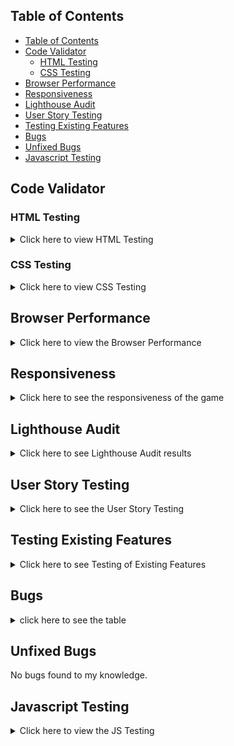 ## Table of Contents
- [Table of Contents](#table-of-contents)
- [Code Validator](#code-validator)
  - [HTML Testing](#html-testing)
  - [CSS Testing](#css-testing)
- [Browser Performance](#browser-performance)
- [Responsiveness](#responsiveness)
- [Lighthouse Audit](#lighthouse-audit)
- [User Story Testing](#user-story-testing)
- [Testing Existing Features](#testing-existing-features)
- [Bugs](#bugs)
- [Unfixed Bugs](#unfixed-bugs)
- [Javascript Testing](#javascript-testing)

## Code Validator
### HTML Testing
<details>
<summary>Click here to view HTML Testing</summary>

| Page | Errors                                                     | Changes Made                                             |
| ---- | ---------------------------------------------------------- | -------------------------------------------------------- |
| HTML | ![Before](assets/images/testing/vaildator/html-before.png) | ![After](assets/images/testing/vaildator/html-after.png) |
</details>

### CSS Testing
<details>
<summary>Click here to view CSS Testing</summary>

| Page | Errors                                                    | Changes Made                                            |
| ---- | --------------------------------------------------------- | ------------------------------------------------------- |
| CSS  | ![Before](assets/images/testing/vaildator/css-before.png) | ![After](assets/images/testing/vaildator/css-after.png) |
</details>

## Browser Performance
<details>
<summary>Click here to view the Browser Performance</summary>

| Browser         | Screenshots                                                   |
| --------------- | ------------------------------------------------------------- |
| Google Chrome   | ![Google Chrome](assets/images/testing/browser/chrome.png)    |
| Mozilla Firefox | ![Mozilla Firefox](assets/images/testing/browser/firefox.png) |
| Brave           | ![Brave](assets/images/testing/browser/brave.png)             |
| Microsoft Edge  | ![Microsoft Edge](assets/images/testing/browser/ms.png)       |
</details>

## Responsiveness
<details>
<summary>Click here to see the responsiveness of the game</summary>

| Device | Screenshot                                                            |
| ------ | --------------------------------------------------------------------- |
| Mobile | ![Mobile Screenshot](assets/images/testing/responsiveness/mobile.png) |
| Tablet | ![Tablet Screenshot](assets/images/testing/responsiveness/tablet.png) |
| Laptop | ![Laptop Screenshot](assets/images/testing/responsiveness/laptop.png) |
</details>

## Lighthouse Audit
<details>
<summary>Click here to see Lighthouse Audit results</summary>

| Device  | Screenshot                                                                | Changes Made    |
| ------- | ------------------------------------------------------------------------- | --------------- |
| Desktop | ![Desktop Audit](assets/images/testing/lighthouse/lighthouse-desktop.png) | No changes made |
| Mobile  | ![Mobile Audit](assets/images/testing/lighthouse/lighthouse-mobile.png)   | No changes made |
</details>

## User Story Testing
<details>
<summary>Click here to see the User Story Testing</summary>

| **User Story**                                                                           | **Testing**                                                                                   | **Screenshot**                                                                             |
| ---------------------------------------------------------------------------------------- | --------------------------------------------------------------------------------------------- | ------------------------------------------------------------------------------------------ |
| As a new user, I would like to see a clear word so I know what the game is.              | Click "Start Game" and check if a scrambled word appears on screen.                           | ![Scrambled Word](assets/images/testing/user-story-testing/scrambled-word.png)             |
| As a new user, I would like to see a Start Game button so I can begin playing easily.    | Confirm the Start Game button is visible and clickable when the game loads.                   | ![Start Button](assets/images/testing/user-story-testing/start-button.png)                 |
| As a new user, I would like to see an Instructions button to understand how to play.     | Click the Instructions button and confirm that clear guidance appears.                        | ![Instructions](assets/images/testing/user-story-testing/testing-instructions.png)         |
| As a new user, I would like to see a timer.                                              | Start a game and confirm the timer appears and begins counting down.                          | ![Timer](assets/images/testing/user-story-testing/testing-timer.png)                       |
| As a new user, I would like to see a hint button to help me if I get stuck.              | Press the Hint button and check that it reveals one random unrevealed letter.                 | ![Hint Button](assets/images/testing/user-story-testing/testing-hint-one.png)              |
| As a new user, I would like to see a restart button in case I want to play again.        | Complete the game and press Restart to ensure it resets everything.                           | ![Restart Button](assets/images/testing/user-story-testing/testing-restart-button.png)     |
| As an existing user, I would like hints that help without giving too much away.          | Use the Hint button multiple times to check that only three letters are revealed per use.     | ![Hint Result](assets/images/testing/user-story-testing/testing-three-hints.png)           |
| As an existing user, I would like to enjoy the challenge and improve my guessing skills. | Check that the game provides different scrambled words each round to encourage replayability. | ![Challenging Word](assets/images/testing/user-story-testing/testing-challenging-word.png) |
</details>

## Testing Existing Features
<details>
<summary>Click here to see Testing of Existing Features</summary>

| **Feature**                | **What Was Tested**                                                                                                          | **Screenshot**                                                           |
| -------------------------- | ---------------------------------------------------------------------------------------------------------------------------- | ------------------------------------------------------------------------ |
| **How to Play Button**     | I clicked the "How to Play" button to check that the instructions appeared clearly.                                          | ![Instructions](assets/images/testing/existing-feature/instructions.png) |
| **Start Game Button**      | I clicked the Start Game button and confirmed that a scrambled word appears when the game begins.                            | ![Start Button](assets/images/testing/existing-feature/start-button.png) |
| **Restart Button**         | I clicked the Restart button to confirm it resets the game to the beginning.                                                 | ![Restart](assets/images/testing/existing-feature/restart.png)           |
| **Submit Button**          | I typed in a word and clicked Submit to check that the game accepts and checks the answer correctly.                         | ![Submit](assets/images/testing/existing-feature/submit.png)             |
| **Three Letters Per Word** | I used the Hint button up to three times during one word to confirm it shows one unrevealed letter each time (max of three). | ![Three Hints](assets/images/testing/existing-feature/three-hints.png)   |
</details>

## Bugs 

<details> <summary> click here to see the table </summary>

| What was going wrong                                             | What I changed to fix it                                                                                                                                                                   | Screenshot                                                             |
| ---------------------------------------------------------------- | ------------------------------------------------------------------------------------------------------------------------------------------------------------------------------------------ | ---------------------------------------------------------------------- |
| **The game wouldn't load properly**                              | I removed the `<main>` tags because they were stopping the game from appearing and running as expected.                                                                                    | ![Game Not Starting](assets\images\testing\bugs\game-not-starting.png) |
| **The "How to Play" button wasn’t showing**                      | I had accidentally used the same ID for both the button and the instructions section. I gave the button a different ID (`instructions-btn`) to fix it.                                     | ![Button Missing](assets/images/testing/bugs/button-not-showing.png)   |
| **Correct answers were marked wrong because of capital letters** | I made the scrambled word show a capital letter to look nicer, but the game now ignores uppercase or lowercase when checking answers — so players won’t get annoyed by typing caps or not. | ![Case Sensitivity](assets/images/testing/bugs/capital-letter.png)     |

</details>

## Unfixed Bugs
No bugs found to my knowledge.

## Javascript Testing
<details> 
<summary> Click here to view the JS Testing </summary>

| **JavaScript Testing**                                           | **Screenshots**                                | **Changes Made**                                                            |
| ---------------------------------------------------------------- | ---------------------------------------------- | --------------------------------------------------------------------------- |
| Tested game functions: guessing, hints, timer, and word scramble | ![JS Testing](assets/images/testing/js/js.png) | Made the answer check case-insensitive; scrambled word shows capital letter |

</details>

